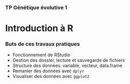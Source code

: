 ### TP Génétique évolutive 1


# Introduction à R


### Buts de ces travaux pratiques

- Fonctionnement de RStudio
- Gestion des dossier, lecture et sauvegarde de fichiers
- Structure des données: variable, vecteur, data.frame
- Remanier des données avec `dplyr`
- Visualiser des données avec `ggplot2`



